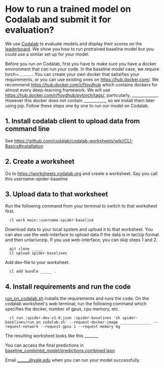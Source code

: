 # How to run a trained model on Codalab and submit it for evaluation?

We use [Codalab](https://worksheets.codalab.org/) to evaluate models and display their scores on the [leaderboard](https://stanfordnlp.github.io/coqa/).
We show you how to run pretrained baseline model but you could use a similar set up for your model.

Before you run on Codalab, first you have to make sure you have a docker environment that can run your code.
In the baseline model case, we require torch=............
You can create your own docker that satisifies your requirements, or you can use existing ones on https://hub.docker.com/.
We recommend https://hub.docker.com/r/floydhub which contains dockers for almost every deep-learning framework.
We will use https://hub.docker.com/r/floydhub/pytorch/tags/, particularly, _____________.
However this docker does not contain ___________, so we install them later using pip.
Follow these steps one by one to run our model on Codalab.

## 1. Install codalab client to upload data from command line
See https://github.com/codalab/codalab-worksheets/wiki/CLI-Basics#installation

## 2. Create a worksheet
Go to https://worksheets.codalab.org and create a worksheet.
Say you call this username-spider-baseline

## 3. Upload data to that worksheet
Run the following command from your terminal to switch to that worksheet first.

```
  cl work main::username-spider-baseline
```

Download data to your local system and upload it to that worksheet. You can also use the web-interface to upload data if the data is in tar/zip format and then untar/unzip. If you use web-interface, you can skip steps 1 and 2.

```
  git clone _____
  cl upload spider-baselines
```

Add dev-file to your worksheet.

```
  cl add bundle _____ .
```

## 4. Install requirements and run the code
[run_on_codalab.sh](run_on_codalab.sh) installs the requirements and runs the code. On the codalab worksheet's web terminal, run the following command which specifies the docker, number of gpus, cpu memory, etc.

```
  cl run :spider-dev-v1.0.json :spider-baselines 'sh spider-baselines/run_on_codalab.sh' --request-docker-image ______________ --request-network --request-gpus 1 --request-memory 6g
```

The resulting worksheet looks like this _______

You can access the final predictions in [baseline_combined_model/predictions.combined.json](https://worksheets.codalab.org/______________________)

Email ______@yale.edu when you can run your model successfully.
